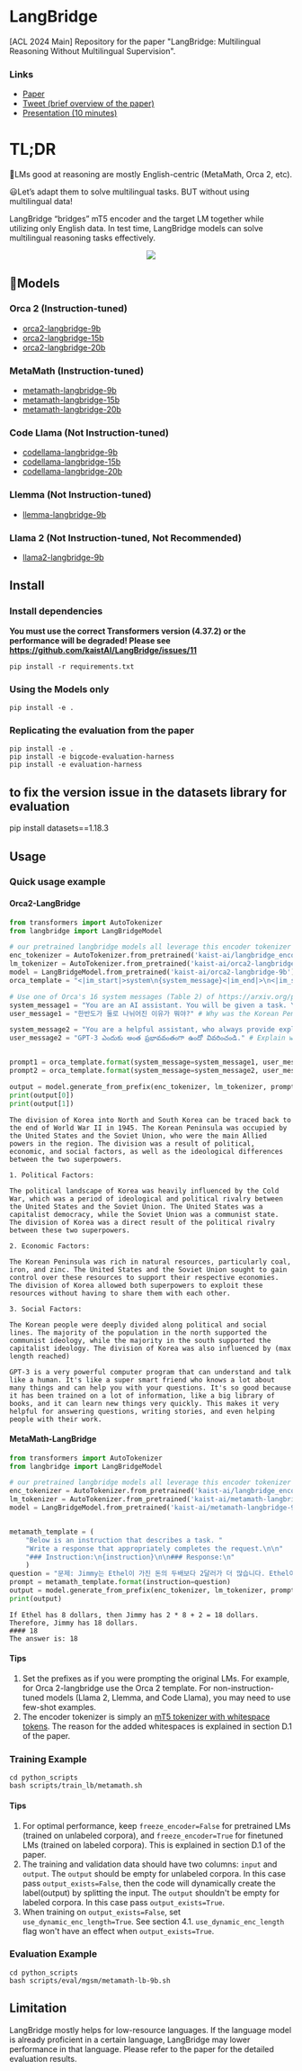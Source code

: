 # LangBridge
[ACL 2024 Main] Repository for the paper "LangBridge: Multilingual Reasoning Without Multilingual Supervision".

### Links
- [Paper](https://aclanthology.org/2024.acl-long.405/)
- [Tweet (brief overview of the paper)](https://twitter.com/dongkeun_yoon/status/1749780849741160775)
- [Presentation (10 minutes)](https://www.youtube.com/watch?v=04sxUI6sBUQ)

# TL;DR
🤔LMs good at reasoning are mostly English-centric (MetaMath, Orca 2, etc).

😃Let’s adapt them to solve multilingual tasks. BUT without using multilingual data!

LangBridge “bridges” mT5 encoder and the target LM together while utilizing only English data. In test time, LangBridge models can solve multilingual reasoning tasks effectively.

<p align="center">
  <img src="./figure2.png" >
</p>


##  🤗Models
### Orca 2 (Instruction-tuned)
- [orca2-langbridge-9b](https://huggingface.co/kaist-ai/orca2-langbridge-9b)
- [orca2-langbridge-15b](https://huggingface.co/kaist-ai/orca2-langbridge-15b)
- [orca2-langbridge-20b](https://huggingface.co/kaist-ai/orca2-langbridge-20b)
### MetaMath (Instruction-tuned)
- [metamath-langbridge-9b](https://huggingface.co/kaist-ai/metamath-langbridge-9b)
- [metamath-langbridge-15b](https://huggingface.co/kaist-ai/metamath-langbridge-15b)
- [metamath-langbridge-20b](https://huggingface.co/kaist-ai/metamath-langbridge-20b)
### Code Llama (Not Instruction-tuned)
- [codellama-langbridge-9b](https://huggingface.co/kaist-ai/codellama-langbridge-9b)
- [codellama-langbridge-15b](https://huggingface.co/kaist-ai/codellama-langbridge-15b)
- [codellama-langbridge-20b](https://huggingface.co/kaist-ai/codellama-langbridge-20b)
### Llemma (Not Instruction-tuned)
- [llemma-langbridge-9b](https://huggingface.co/kaist-ai/llemma-langbrige-9b)
### Llama 2 (Not Instruction-tuned, Not Recommended)
- [llama2-langbridge-9b](https://huggingface.co/kaist-ai/llama2-langbridge-9b)
  
## Install
### Install dependencies
**You must use the correct Transformers version (4.37.2) or the performance will be degraded! Please see https://github.com/kaistAI/LangBridge/issues/11**
```
pip install -r requirements.txt
```



### Using the Models only
```
pip install -e .
```

### Replicating the evaluation from the paper
```
pip install -e .
pip install -e bigcode-evaluation-harness
pip install -e evaluation-harness
```

## to fix the version issue in the datasets library for evaluation
pip install datasets==1.18.3

## Usage
### Quick usage example
#### Orca2-LangBridge
```python
from transformers import AutoTokenizer
from langbridge import LangBridgeModel

# our pretrained langbridge models all leverage this encoder tokenizer
enc_tokenizer = AutoTokenizer.from_pretrained('kaist-ai/langbridge_encoder_tokenizer') 
lm_tokenizer = AutoTokenizer.from_pretrained('kaist-ai/orca2-langbridge-9b')
model = LangBridgeModel.from_pretrained('kaist-ai/orca2-langbridge-9b').to('cuda')
orca_template = "<|im_start|>system\n{system_message}<|im_end|>\n<|im_start|>user\n{user_message}<|im_end|>\n<|im_start|>assistant"

# Use one of Orca's 16 system messages (Table 2) of https://arxiv.org/pdf/2306.02707
system_message1 = "You are an AI assistant. You will be given a task. You must generate a detailed and long answer." 
user_message1 = "한반도가 둘로 나뉘어진 이유가 뭐야?" # Why was the Korean Peninsula divided into two?

system_message2 = "You are a helpful assistant, who always provide explanation. Think like you are answering to a five year old."
user_message2 = "GPT-3 ఎందుకు అంత ప్రభావవంతంగా ఉందో వివరించండి." # Explain why GPT-3 is so influential.


prompt1 = orca_template.format(system_message=system_message1, user_message=user_message1)
prompt2 = orca_template.format(system_message=system_message2, user_message=user_message2)

output = model.generate_from_prefix(enc_tokenizer, lm_tokenizer, prompts=[prompt1, prompt2], max_length=300)
print(output[0])
print(output[1])
```

```
The division of Korea into North and South Korea can be traced back to the end of World War II in 1945. The Korean Peninsula was occupied by the United States and the Soviet Union, who were the main Allied powers in the region. The division was a result of political, economic, and social factors, as well as the ideological differences between the two superpowers.

1. Political Factors:

The political landscape of Korea was heavily influenced by the Cold War, which was a period of ideological and political rivalry between the United States and the Soviet Union. The United States was a capitalist democracy, while the Soviet Union was a communist state. The division of Korea was a direct result of the political rivalry between these two superpowers.

2. Economic Factors:

The Korean Peninsula was rich in natural resources, particularly coal, iron, and zinc. The United States and the Soviet Union sought to gain control over these resources to support their respective economies. The division of Korea allowed both superpowers to exploit these resources without having to share them with each other.

3. Social Factors:

The Korean people were deeply divided along political and social lines. The majority of the population in the north supported the communist ideology, while the majority in the south supported the capitalist ideology. The division of Korea was also influenced by (max length reached)
```
```
GPT-3 is a very powerful computer program that can understand and talk like a human. It's like a super smart friend who knows a lot about many things and can help you with your questions. It's so good because it has been trained on a lot of information, like a big library of books, and it can learn new things very quickly. This makes it very helpful for answering questions, writing stories, and even helping people with their work.
```

#### MetaMath-LangBridge
```python
from transformers import AutoTokenizer
from langbridge import LangBridgeModel

# our pretrained langbridge models all leverage this encoder tokenizer
enc_tokenizer = AutoTokenizer.from_pretrained('kaist-ai/langbridge_encoder_tokenizer') 
lm_tokenizer = AutoTokenizer.from_pretrained('kaist-ai/metamath-langbridge-9b')
model = LangBridgeModel.from_pretrained('kaist-ai/metamath-langbridge-9b').to('cuda')


metamath_template = (
    "Below is an instruction that describes a task. "
    "Write a response that appropriately completes the request.\n\n"
    "### Instruction:\n{instruction}\n\n### Response:\n"
    )
question = "문제: Jimmy는 Ethel이 가진 돈의 두배보다 2달러가 더 많습니다. Ethel이 8달러가 있다고하면, Jimmy는 얼마를 갖고 있나요?  정답: "
prompt = metamath_template.format(instruction=question)
output = model.generate_from_prefix(enc_tokenizer, lm_tokenizer, prompts=[prompt])
print(output)
```
```
If Ethel has 8 dollars, then Jimmy has 2 * 8 + 2 = 18 dollars.
Therefore, Jimmy has 18 dollars.
#### 18
The answer is: 18
```

#### Tips
1. Set the prefixes as if you were prompting the original LMs. For example, for Orca 2-langbridge use the Orca 2 template. For non-instruction-tuned models (Llama 2, Llemma, and Code Llama), you may need to use few-shot examples.
2. The encoder tokenizer is simply an [mT5 tokenizer with whitespace tokens](https://github.com/kaistAI/LangBridge/blob/16a781b1048dcc0089c986fd4bd63ab75c6a7d13/python_scripts/train_langbridge.py#L331). The reason for the added whitespaces is explained in section D.1 of the paper.

### Training Example
```
cd python_scripts
bash scripts/train_lb/metamath.sh
```
#### Tips
1. For optimal performance, keep `freeze_encoder=False` for pretrained LMs (trained on unlabeled corpora), and `freeze_encoder=True` for finetuned LMs (trained on labeled corpora). This is explained in section D.1 of the paper.
2. The training and validation data should have two columns: `input` and `output`. The `output` should be empty for unlabeled corpora. In this case pass `output_exists=False`, then the code will dynamically create the label(output) by splitting the input. The `output` shouldn't be empty for labeled corpora. In this case pass `output_exists=True`.
3. When training on `output_exists=False`, set `use_dynamic_enc_length=True`. See section 4.1. `use_dynamic_enc_length` flag won't have an effect when `output_exists=True`.

### Evaluation Example
```
cd python_scripts
bash scripts/eval/mgsm/metamath-lb-9b.sh
```


## Limitation
LangBridge mostly helps for low-resource languages. If the language model is already proficient in a certain language, LangBridge may lower performance in that language. Please refer to the paper for the detailed evaluation results.
